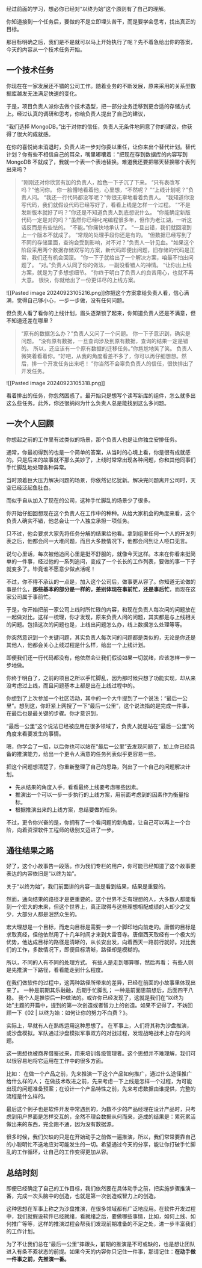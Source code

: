 经过前面的学习，想必你已经对“以终为始”这个原则有了自己的理解。

你知道接到一个任务后，要做的不是立即埋头苦干，而是要学会思考，找出真正的目标。

那目标明确之后，我们是不是就可以马上开始执行了呢？先不着急给出你的答案，今天的内容从一个技术任务开始。

## 一个技术任务
你现在在一家发展还不错的公司工作。随着业务的不断发展，原来采用的关系型数据库越发无法满足快速的变化。

于是，项目负责人派你去做个技术选型，把一部分业务迁移到更合适的存储方式上。经过认真的调研和思考，你给负责人提出了自己的建议，

“我们选择 MongoDB。”出于对你的信任，负责人无条件地同意了你的建议，你获得了很大的成就感。

在你的喜悦尚未消退时，负责人进一步对你委以重任，让你来出个替代计划。替代计划？你有些不相信自己的耳朵，嘴里嘟囔着：“把现在存到数据库的内容写到 MongoDB 不就成了，我就一个表一个表地替换。难道我还要把哪天替换哪个表列出来吗？

>”刚刚还对你欣赏有加的负责人，脸色一下子沉了下来。
>“只有表改写吗？”他问你。
>你一脸懵地看着他，心里想，“不然呢？
>”“上线计划呢？”负责人问。
>“我还一行代码都没写呢？”你很无辜地看着负责人。
>“我知道你没写代码，我们就假设代码已经写好了，看看上线是怎样一个过程。
>”“不是发新版本就好了吗？”你还是不知道负责人到底想说什么。
>“你能确定新版代码一定是对的吗？”虽然你已经叱咤编程很多年，但作为老江湖，一听这话反而是有些怯的。
>“不能。”你痛快地承认了。
>“一旦出错，我们就回滚到上一个版本不就成了。
>”常规的处理手段你还是有的。
>“但数据已经写到了不同的存储里面，查询会受到影响，对不对？”负责人一针见血。“如果这个阶段采用两个数据存储双写的方案，新代码即便出问题，旧存储的代码是正常，我们还有机会回滚。
>”你一下子就给出了一个解决方案，咱最不怕出问题了。
>“对。”负责人认同了你的做法，一副没看错人的神情。
>“让你出上线方案，就是为了多想想细节。
>”你终于明白了负责人的良苦用心，也就不再大意。
>很快，你就给出了一份更详尽的上线方案。

![[Pasted image 20240923105216.png]]你把这个方案拿给负责人看，信心满满，觉得自己够小心，一步一步做，没有任何问题。

但负责人看了看你的上线计划，眉头逐渐锁了起来，你知道负责人还是不满意，但不知道还差在哪里？
>“原有的数据怎么办？”负责人又问了一个问题。
>你一下子意识到，确实是问题。
>“没有原有数据，一旦查询涉及到原有数据，查询的结果一定是错的。
>所以，还应该有一个原有数据的迁移任务。”你尴尬地笑了笑。
>负责人微笑着看着你。“好吧，从我的角度看差不多了，你可以再仔细想想。然后，排一个开发任务出来吧！
>”你当然不会辜负负责人的信任，很快排出了开发任务。

![[Pasted image 20240923105318.png]]

看着排出的任务，你忽然困惑了。最开始只是想写个读写新库的组件，怎么就多出这么些任务。此外，你还很纳闷为什么负责人总是能找到这么多问题。

## 一次个人回顾
你想起之前的工作里有过类似的场景，那个负责人也是让你独立安排任务。

通常，你最初得到的也是一个简单的答案，从当时的心境上看，你是很有成就感的。只是后来的故事就不那么美妙了，上线时常常出现各种问题，你和其他同事们手忙脚乱地处理各种异常。

当时顶着巨大压力解决问题的场景，你依然记忆犹新。解决完问题离开公司时，天空已经泛起鱼肚白。

而似乎自从加入了现在的公司，这种手忙脚乱的场景少了很多。

你开始仔细回想现在这个负责人在工作中的种种。从给大家机会的角度来看，这个负责人确实不错，他总会让一个人独立承担一项任务。

只不过，他会要求大家先将任务分解的结果给他看。拿到组里任何一个人的开发列表之后，他都会问一大堆问题，而且大多数情况下，他都会问到让人哑口无言。

说句心里话，每次被他追问心里是挺不舒服的，就像今天这样。本来在你看来挺简单的一件事，经过他的一系列追问，变成了一个长长的工作列表，要做的事一下子就变多了。毕竟谁不愿意少做点活呢！

不过，你不得不承认的一点是，加入这个公司后，做事更从容了。你知道无论做的事是什么，**那些基本的部分是一样的，差别体现在事前忙，还是事后忙**，而现在这家公司属于事前忙。

于是，你开始把前一家公司上线时所忙碌的内容，和现在负责人每次问的问题放在一起做对比。这样一梳理，你才发现，原来负责人问的问题，其实都是与上线相关的问题。包括这次的问题也是，上线出问题怎么办，线上数据怎么处理等等。

你突然意识到一个关键问题，其实负责人每次问的问题都是类似的，无论是你还是其他人，他都会关心上线过程是什么样，给出一个上线计划。

即便我们还一行代码都没有，他依然会让我们假设如果一切就绪，应该怎样一步一步地做。

你终于明白了，之前的项目之所以手忙脚乱，因为那时候只想了功能实现，却从来没考虑过上线，而且问题基本上都是出在上线过程中的。

你想到了上次参加一个社区活动，其中的一个大牛提到了一个说法：“最后一公里”。想到这，你赶紧上网搜了一下“最后一公里”，这个说法指的是完成一件事，在最后也是最关键的步骤。你才意识到，

“最后一公里”这个说法已经被应用在很多领域了，负责人就是站在“最后一公里”的角度来看要发生的事情。

嗯，你学会了一招，以后你也可以站在“最后一公里”去发现问题了，加上你已经具备的推演能力，给出一个更令人满意的任务列表似乎更容易一些。

把这个问题想清楚了，你重新整理了自己的思路，列出了一个自己的问题解决计划。
+ 先从结果的角度入手，看看最终上线要考虑哪些因素。
+ 推演出一个可以一步一步执行的上线方案，用前面考虑到的因素作为衡量指标。
+ 根据推演出来的上线方案，总结要做的任务。

不过，更令你兴奋的是，你拥有了一个看问题的新角度，让自己可以再上一个台阶，向着资深软件工程师的级别又迈进了一步。

## 通往结果之路
好了，这个小故事告一段落。作为我们专栏的用户，你可能已经知道了这个故事要表达的内容依旧是“以终为始”。

关于“以终为始”，我们前面讲的内容一直是看到结果，结果是重要的。

然而，通向结果的路径才是更重要的。这个世界不乏有理想的人，大多数人都能看到一个宏大的未来，但这个世界上，真正取得与这些理想相配成绩的人却少之又少，大部分人都是泯然众生的。

宏大理想是一个目标，而走向目标是需要一步一个脚印地向前走的。唐僧的目标是求取真经，但他依然用了十几年时间才来到大雷音寺。唐僧西天取经有一个极大的优势，他达成目标的路径是清晰的，从长安出发，向着西天一路前行就好。对比我们的工作，多数情况下，即便目标清晰，路径却是模糊的。

所以，不同的人有不同的处理方式。
有些人是走到哪算哪，然后再看；
有些人则是先推演一下路径，看看能走到什么程度。

在我们做软件的过程中，这两种路径所带来的差异，已经在前面的小故事里体现出来了。
一种是前期其乐融融，后期手忙脚乱；
一种是前面思前想后，后面四平八稳。
我个人是推崇后一种做法的。或许你已经发现了，这就是我们在“以终为始”主题的开篇中，提到的第一次创造或者智力上的创造。如果不记得了，不妨回顾一下《02 | 以终为始：如何让你的努力不白费？》。

实际上，早就有人在熟练运用这种思想了。
在军事上，人们将其称为沙盘推演，或沙盘模拟。军队通过沙盘模拟军事双方的对战过程，发现战略战术上存在的问题。

这一思想也被商界借鉴过来，用来培训各级管理者。这个思想并不难理解，我们可以很容易地将它运用在工作中的很多方面。

比如：
在做一个产品之前，先来推演一下这个产品如何推广，通过什么途径推广给什么样的人；
在做技术改进之前，先来考虑一下上线是怎样一个过程，为可能出现的问题准备预案；在设计一个产品特性之前，先来考虑数据由谁提供，完整的流程是什么样的。

最后这个例子也是软件开发中常遇到的，为数不少的产品经理在设计产品时，只考虑到用户界面是怎样交互的，全然不理会数据从何而来，造成的结果是：累死累活做出来的东西，完全跑不通，因为没有数据源。

很多时候，我们欠缺的只是在开始动手之前做一遍推演，所以，我们常常要靠自己的小聪明忙不迭地应对可能发生的一切。希望通过今天的分享，能让你打破手忙脚乱的工作循环，让自己的工作变得更加从容。

## 总结时刻
即便已经确定了自己的工作目标，我们依然要在具体动手之前，把实施步骤推演一番，完成一次头脑中的创造，也就是第一次创造或智力上的创造。

这种思想在军事上称之为沙盘推演，在很多领域都有广泛地应用。在软件开发过程中，我们就假设软件已经就绪，看就绪之后，要做哪些事情，比如，如何上线、如何推广等等，这样的推演过程会帮我们发现前期准备的不足之处，进一步丰富我们的工作计划。

为了不让我们总在“最后一公里”摔跟头，前期的推演是不可或缺的，也是想让团队进入有条不紊状态的前提。如果今天的内容你只记住一件事，那请记住：**在动手做一件事之前，先推演一番。**
